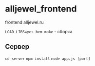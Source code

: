 alljewel_frontend
=================

frontend alljewel.ru

`LOAD_LIBS=yes bem make` - сборка

## Сервер
`cd server`
`npm install`
`node app.js [port]`
